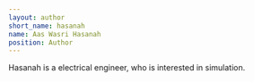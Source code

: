 ```yaml
---
layout: author
short_name: hasanah
name: Aas Wasri Hasanah
position: Author
---
```


Hasanah is a electrical engineer, who is interested in simulation.